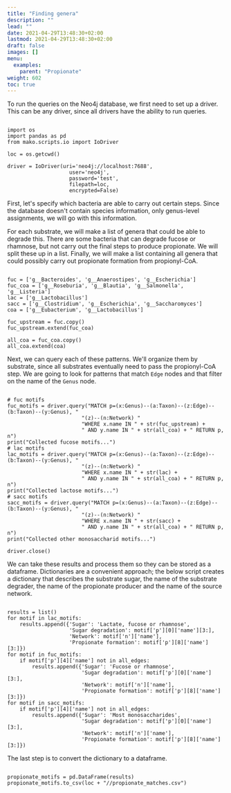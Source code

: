 ```yaml
---
title: "Finding genera"
description: ""
lead: ""
date: 2021-04-29T13:48:30+02:00
lastmod: 2021-04-29T13:48:30+02:00
draft: false
images: []
menu: 
  examples:
    parent: "Propionate"
weight: 602
toc: true
---
```


To run the queries on the Neo4j database, we first need to set up a driver. This can be any driver, since all drivers have the ability to run queries. 

<pre><code>
import os
import pandas as pd
from mako.scripts.io import IoDriver

loc = os.getcwd()

driver = IoDriver(uri='neo4j://localhost:7688',
                    user='neo4j',
                    password='test',
                    filepath=loc,
                    encrypted=False)
</pre></code>

First, let's specify which bacteria are able to carry out certain steps. Since the database doesn't contain species information, only genus-level assignments, we will go with this information. 

For each substrate, we will make a list of genera that could be able to degrade this. 
There are some bacteria that can degrade fucose or rhamnose, but not carry out the final steps to produce propionate. We will split these up in a list. Finally, we will make a list containing all genera that could possibly carry out propionate formation from propionyl-CoA. 

<pre><code>
fuc = ['g__Bacteroides', 'g__Anaerostipes', 'g__Escherichia']
fuc_coa = ['g__Roseburia', 'g__Blautia', 'g__Salmonella', 'g__Listeria']
lac = ['g__Lactobacillus']
sacc = ['g__Clostridium', 'g__Escherichia', 'g__Saccharomyces']
coa = ['g__Eubacterium', 'g__Lactobacillus']

fuc_upstream = fuc.copy()
fuc_upstream.extend(fuc_coa)

all_coa = fuc_coa.copy()
all_coa.extend(coa)    
</pre></code>

Next, we can query each of these patterns. We'll organize them by substrate, since all substrates eventually need to pass the propionyl-CoA step. We are going to look for patterns that match <code>Edge</code> nodes and that filter on the name of the <code>Genus</code> node. 

<pre><code>
# fuc motifs
fuc_motifs = driver.query("MATCH p=(x:Genus)--(a:Taxon)--(z:Edge)--(b:Taxon)--(y:Genus), "
                        "(z)--(n:Network) "
                        "WHERE x.name IN " + str(fuc_upstream) +
                        " AND y.name IN " + str(all_coa) + " RETURN p, n")
print("Collected fucose motifs...")
# lac motifs
lac_motifs = driver.query("MATCH p=(x:Genus)--(a:Taxon)--(z:Edge)--(b:Taxon)--(y:Genus), "
                        "(z)--(n:Network) "
                        "WHERE x.name IN " + str(lac) +
                        " AND y.name IN " + str(all_coa) + " RETURN p, n")
print("Collected lactose motifs...")
# sacc motifs
sacc_motifs = driver.query("MATCH p=(x:Genus)--(a:Taxon)--(z:Edge)--(b:Taxon)--(y:Genus), "
                        "(z)--(n:Network) "
                        "WHERE x.name IN " + str(sacc) +
                        " AND y.name IN " + str(all_coa) + " RETURN p, n")
print("Collected other monosaccharid motifs...")

driver.close()
</pre></code>

We can take these results and process them so they can be stored as a dataframe. Dictionaries are a convenient approach; the below script creates a dictionary that describes the substrate sugar, the name of the substrate degrader, the name of the propionate producer and the name of the source network. 

<pre><code>
results = list()
for motif in lac_motifs:
    results.append({'Sugar': 'Lactate, fucose or rhamnose',
                    'Sugar degradation': motif['p'][0]['name'][3:],
                    'Network': motif['n']['name'],
                    'Propionate formation': motif['p'][8]['name'][3:]})
for motif in fuc_motifs:
    if motif['p'][4]['name'] not in all_edges:
        results.append({'Sugar': 'Fucose or rhamnose',
                        'Sugar degradation': motif['p'][0]['name'][3:],
                        'Network': motif['n']['name'],
                        'Propionate formation': motif['p'][8]['name'][3:]})
for motif in sacc_motifs:
    if motif['p'][4]['name'] not in all_edges:
        results.append({'Sugar': 'Most monosaccharides',
                        'Sugar degradation': motif['p'][0]['name'][3:],
                        'Network': motif['n']['name'],
                        'Propionate formation': motif['p'][8]['name'][3:]})
</pre></code>

The last step is to convert the dictionary to a dataframe. 

<pre><code>
propionate_motifs = pd.DataFrame(results)
propionate_motifs.to_csv(loc + "//propionate_matches.csv")
</pre></code>